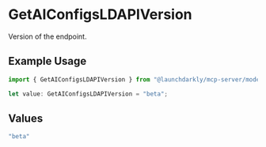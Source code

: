 # GetAIConfigsLDAPIVersion

Version of the endpoint.

## Example Usage

```typescript
import { GetAIConfigsLDAPIVersion } from "@launchdarkly/mcp-server/models/operations";

let value: GetAIConfigsLDAPIVersion = "beta";
```

## Values

```typescript
"beta"
```